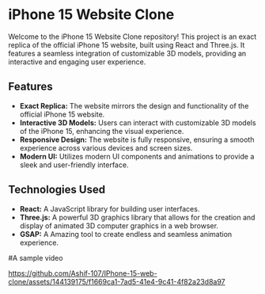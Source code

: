 # iPhone 15 Website Clone

Welcome to the iPhone 15 Website Clone repository! This project is an exact replica of the official iPhone 15 website, built using React and Three.js. It features a seamless integration of customizable 3D models, providing an interactive and engaging user experience.

## Features

- **Exact Replica:** The website mirrors the design and functionality of the official iPhone 15 website.
- **Interactive 3D Models:** Users can interact with customizable 3D models of the iPhone 15, enhancing the visual experience.
- **Responsive Design:** The website is fully responsive, ensuring a smooth experience across various devices and screen sizes.
- **Modern UI:** Utilizes modern UI components and animations to provide a sleek and user-friendly interface.


## Technologies Used

- **React:** A JavaScript library for building user interfaces.
- **Three.js:** A powerful 3D graphics library that allows for the creation and display of animated 3D computer graphics in a web browser.
- **GSAP:** A Amazing tool to create endless and seamless animation experience.

#A sample video


https://github.com/Ashif-107/IPhone-15-web-clone/assets/144139175/f1669ca1-7ad5-41e4-9c41-4f82a23d8a97






